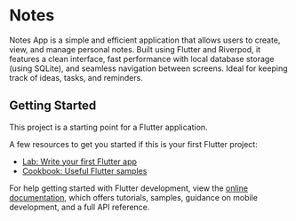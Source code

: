 # Notes

Notes App is a simple and efficient application that allows users to create, view, and manage personal notes. Built using Flutter and Riverpod, it features a clean interface, fast performance with local database storage (using SQLite), and seamless navigation between screens. Ideal for keeping track of ideas, tasks, and reminders.

## Getting Started

This project is a starting point for a Flutter application.

A few resources to get you started if this is your first Flutter project:

- [Lab: Write your first Flutter app](https://docs.flutter.dev/get-started/codelab)
- [Cookbook: Useful Flutter samples](https://docs.flutter.dev/cookbook)

For help getting started with Flutter development, view the
[online documentation](https://docs.flutter.dev/), which offers tutorials,
samples, guidance on mobile development, and a full API reference.

